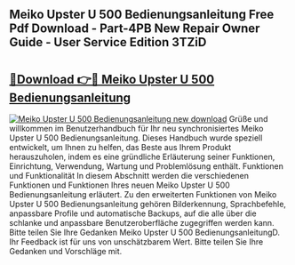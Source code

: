 ## Meiko Upster U 500 Bedienungsanleitung Free Pdf Download - Part-4PB New Repair Owner Guide - User Service Edition 3TZiD

# <h2><a href="http://df4qw0.blite.top/?on=Meiko+Upster+U+500+Bedienungsanleitung">🔗Download 👉🔴 Meiko Upster U 500 Bedienungsanleitung</a></h2>

[![Meiko Upster U 500 Bedienungsanleitung new download](https://i.imgur.com/lujVjoI.png)](http://df4qw0.blite.top/?on=Meiko+Upster+U+500+Bedienungsanleitung)
Grüße und willkommen im Benutzerhandbuch für Ihr neu synchronisiertes Meiko Upster U 500 Bedienungsanleitung. Dieses Handbuch wurde speziell entwickelt, um Ihnen zu helfen, das Beste aus Ihrem Produkt herauszuholen, indem es eine gründliche Erläuterung seiner Funktionen, Einrichtung, Verwendung, Wartung und Problemlösung enthält. Funktionen und Funktionalität In diesem Abschnitt werden die verschiedenen Funktionen und Funktionen Ihres neuen Meiko Upster U 500 Bedienungsanleitung erläutert. Zu den erweiterten Funktionen von Meiko Upster U 500 Bedienungsanleitung gehören Bilderkennung, Sprachbefehle, anpassbare Profile und automatische Backups, auf die alle über die schlanke und anpassbare Benutzeroberfläche zugegriffen werden kann. Bitte teilen Sie Ihre Gedanken Meiko Upster U 500 BedienungsanleitungD. Ihr Feedback ist für uns von unschätzbarem Wert. Bitte teilen Sie Ihre Gedanken und Vorschläge mit.
